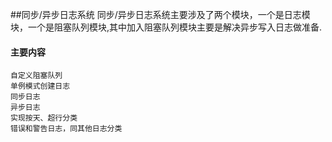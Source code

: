 
##同步/异步日志系统
同步/异步日志系统主要涉及了两个模块，一个是日志模块，一个是阻塞队列模块,其中加入阻塞队列模块主要是解决异步写入日志做准备.

#### 主要内容
	自定义阻塞队列
	单例模式创建日志
	同步日志
	异步日志
	实现按天、超行分类
	错误和警告日志，同其他日志分类
